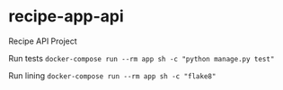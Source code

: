 # recipe-app-api
Recipe API Project

Run tests
```docker-compose run --rm app sh -c "python manage.py test"```

Run lining
```docker-compose run --rm app sh -c "flake8"```